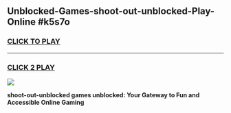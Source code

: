 
## Unblocked-Games-shoot-out-unblocked-Play-Online #k5s7o
<h3>
<a href="https://news.freeplayer.one?title=shoot-out-unblocked&ref=3">CLICK TO PLAY</a></h3>
<hr>

<h3>
<a href="https://news.freeplayer.one?title=shoot-out-unblocked&ref=3">CLICK 2 PLAY</a>
  
</h3>

<a href="https://news.freeplayer.one?title=shoot-out-unblocked&ref=3"><img src="https://clearcache.store/games.png"></a>


**shoot-out-unblocked games unblocked: Your Gateway to Fun and Accessible Online Gaming**
